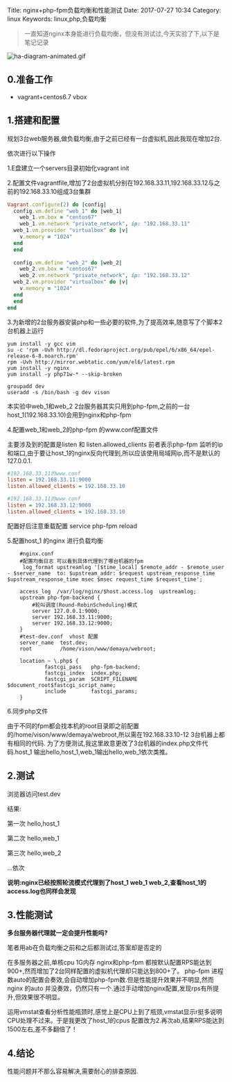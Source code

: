 Title: nginx+php-fpm负载均衡和性能测试
Date: 2017-07-27 10:34
Category: linux
Keywords: linux,php,负载均衡

>一直知道nginx本身能进行负载均衡，但没有测试过,今天实验了下,以下是笔记记录


![ha-diagram-animated.gif](http://upload-images.jianshu.io/upload_images/4033700-43fb0e352f9bb7e7.gif?imageMogr2/auto-orient/strip)


## 0.准备工作

- vagrant+centos6.7 vbox

## 1.搭建和配置

规划3台web服务器,做负载均衡,由于之前已经有一台虚拟机,因此我现在增加2台.

依次进行以下操作

1.E盘建立一个servers目录初始化vagrant init

2.配置文件vagrantfile,增加了2台虚拟机分别在192.168.33.11,192.168.33.12与之前的192.168.33.10组成3台集群

```ruby
Vagrant.configure(2) do |config|
  config.vm.define "web_1" do |web_1|
    web_1.vm.box = "centos67"
    web_1.vm.network "private_network", ip: "192.168.33.11"
  web_1.vm.provider "virtualbox" do |v|
    v.memory = "1024"
  end
  end
   
  config.vm.define "web_2" do |web_2|
    web_2.vm.box = "centos67"
    web_2.vm.network "private_network", ip: "192.168.33.12"
  web_2.vm.provider "virtualbox" do |v|
    v.memory = "1024"
  end
  end
end
```
3.为新增的2台服务器安装php和一些必要的软件,为了提高效率,随意写了个脚本2台机器上运行

```shell
yum install -y gcc vim
su -c 'rpm -Uvh http://dl.fedoraproject.org/pub/epel/6/x86_64/epel-release-6-8.noarch.rpm'
rpm -Uvh http://mirror.webtatic.com/yum/el6/latest.rpm
yum install -y nginx
yum install -y php71w-* --skip-broken

groupadd dev
useradd -s /bin/bash -g dev vison
```
本实验中web_1和web_2 2台服务器其实只用到php-fpm,之前的一台host_1(192.168.33.10)会用到nginx和php-fpm

4.配置web_1和web_2的php-fpm 的www.conf配置文件

主要涉及到的配置是listen 和 listen.allowed_clients
前者表示php-fpm 监听的ip 和端口,由于要让host_1的nginx反向代理到,所以应该使用局域网ip,而不是默认的127.0.0.1.

```ini
#192.168.33.11的www.conf
listen = 192.168.33.11:9000
listen.allowed_clients = 192.168.33.10

#192.168.33.11的www.conf
listen = 192.168.33.12:9000
listen.allowed_clients = 192.168.33.10
```
配置好后注意重载配置 service php-fpm reload

5.配置host_1 的nginx 进行负载均衡

```nginx
    #nginx.conf
    #配置均衡日志 可以看到具体代理到了哪台机器的fpm
     log_format upstreamlog '[$time_local] $remote_addr - $remote_user - $server_name  to: $upstream_addr: $request upstream_response_time $upstream_response_time msec $msec request_time $request_time';

    access_log  /var/log/nginx/$host.access.log  upstreamlog;
    upstream php-fpm-backend {
        #轮叫调度(Round-RobinScheduling)模式
        server 127.0.0.1:9000;
        server 192.168.33.11:9000;
        server 192.168.33.12:9000;
    }
    #test-dev.conf  vhost 配置
    server_name  test.dev;
    root         /home/vison/www/demaya/webroot;

    location ~ \.php$ {
            fastcgi_pass   php-fpm-backend;
            fastcgi_index  index.php;
            fastcgi_param  SCRIPT_FILENAME  $document_root$fastcgi_script_name;
            include        fastcgi_params;
    }
```

6.同步php文件

由于不同的fpm都会找本机的root目录即之前配置的/home/vison/www/demaya/webroot,所以需在192.168.33.10-12 3台机器上都有相同的代码. 为了方便测试,我这里故意更改了3台机器的index.php文件代码.host_1 输出hello,host_1,web_1输出hello,web_1依次类推。

## 2.测试

浏览器访问test.dev

结果:

第一次 hello,host_1

第二次 hello,web_1

第三次 hello,web_2

...依次

**说明:nginx已经按照轮流模式代理到了host_1 web_1 web_2,查看host_1的access.log也同样会发现**

## 3.性能测试

**多台服务器代理就一定会提升性能吗?**

笔者用ab在负载均衡之前和之后都测试过,答案却是否定的

在多服务器之前,单核cpu 1G内存 nginx和php-fpm 都按默认配置RPS能达到900+,然而增加了2台同样配置的虚拟机代理却只能达到800+了。
php-fpm 进程数auto的配置会奏效,会自动增加php-fpm数.但是性能提升效果并不明显,然而nginx 的auto 并没奏效，仍然只有一个.通过手动增加nginx配置,发现rps有所提升,但效果很不明显。

运用vmstat查看分析性能瓶颈时,感觉上是CPU上到了瓶颈,vmstat显示r挺多说明CPU处理不过来。于是我更改了host_1的cpus 配置改为2.再次ab,结果RPS能达到1500左右,差不多翻倍了！

## 4.结论

性能问题并不那么容易解决,需要耐心的排查原因.